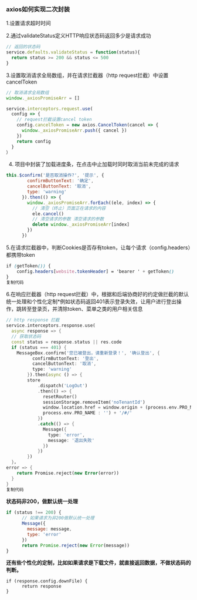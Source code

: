 ### axios如何实现二次封装

1.设置请求超时时间

2.通过validateStatus定义HTTP响应状态码返回多少是请求成功

```javascript
// 返回的状态码
service.defaults.validateStatus = function(status){
  return status >= 200 && status <= 500
}
```

3.设置取消请求全局数组，并在请求拦截器（http request拦截）中设置cancelToken 

```javascript
// 取消请求全局数组
window._axiosPromiseArr = []

service.interceptors.request.use(
  config => {
    // request拦截设置cancel token
    config.cancelToken = new axios.CancelToken(cancel => {
      window._axiosPromiseArr.push({ cancel })
    })
    return config
  }
）
```

4. 项目中封装了加载进度条，在点击中止加载时同时取消当前未完成的请求

```javascript
this.$confirm('是否取消操作?', '提示', {
        confirmButtonText: '确定',
        cancelButtonText: '取消',
        type: 'warning'
      }).then(() => {
        window._axiosPromiseArr.forEach((ele, index) => {
          // 清空（终止）页面正在请求的内容
          ele.cancel() 
          // 清空请求的参数 清空请求的参数
          delete window._axiosPromiseArr[index]
        })
      })
```

5.在请求拦截器中，判断Cookies是否存有token，让每个请求（config.headers）都携带token

```scss
if (getToken()) {
    config.headers[website.tokenHeader] = 'bearer ' + getToken()
}
复制代码
```

6.在响应拦截器（http request拦截）中，根据和后端协商好的约定做拦截的默认统一处理和个性化定制*例如状态码返回401表示登录失效，让用户进行登出操作，跳转至登录页，并清除token、菜单之类的用户相关信息

```dart
// http response 拦截
service.interceptors.response.use(
  async response => {
  // 获取状态码
  const status = response.status || res.code
  if (status === 401) {
    MessageBox.confirm('您已被登出，请重新登录！', '确认登出', {
          confirmButtonText: '登出',
          cancelButtonText: '取消',
          type: 'warning'
        }).then(async () => {
        store
            .dispatch('LogOut')
            .then(() => {
              resetRouter()
              sessionStorage.removeItem('noTenantId')
              window.location.href = window.origin + (process.env.PRO_NAME ? '/' + 
              process.env.PRO_NAME : '') + '/#/'
            })
            .catch(() => {
              Message({
                type: 'error',
                message: '退出失败'
              })
            })
        })
  }，
error => {
    return Promise.reject(new Error(error))
  }
}
复制代码
```

**状态码非200，做默认统一处理**

```javascript
if (status !== 200) {
      // 如果请求为非200做默认统一处理
      Message({
        message: message,
        type: 'error'
      })
      return Promise.reject(new Error(message))  
}
```

**还有些个性化的定制，比如如果请求是下载文件，就直接返回数据，不做状态码的判断。**

```arduino
if (response.config.downFile) {
      return response
}
```




